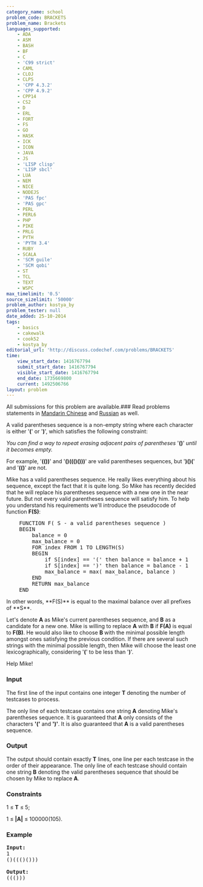```yaml
---
category_name: school
problem_code: BRACKETS
problem_name: Brackets
languages_supported:
    - ADA
    - ASM
    - BASH
    - BF
    - C
    - 'C99 strict'
    - CAML
    - CLOJ
    - CLPS
    - 'CPP 4.3.2'
    - 'CPP 4.9.2'
    - CPP14
    - CS2
    - D
    - ERL
    - FORT
    - FS
    - GO
    - HASK
    - ICK
    - ICON
    - JAVA
    - JS
    - 'LISP clisp'
    - 'LISP sbcl'
    - LUA
    - NEM
    - NICE
    - NODEJS
    - 'PAS fpc'
    - 'PAS gpc'
    - PERL
    - PERL6
    - PHP
    - PIKE
    - PRLG
    - PYTH
    - 'PYTH 3.4'
    - RUBY
    - SCALA
    - 'SCM guile'
    - 'SCM qobi'
    - ST
    - TCL
    - TEXT
    - WSPC
max_timelimit: '0.5'
source_sizelimit: '50000'
problem_author: kostya_by
problem_tester: null
date_added: 25-10-2014
tags:
    - basics
    - cakewalk
    - cook52
    - kostya_by
editorial_url: 'http://discuss.codechef.com/problems/BRACKETS'
time:
    view_start_date: 1416767794
    submit_start_date: 1416767794
    visible_start_date: 1416767794
    end_date: 1735669800
    current: 1492506766
layout: problem
---
```

All submissions for this problem are available.###  Read problems statements in [Mandarin Chinese](http://www.codechef.com/download/translated/COOK52/mandarin/BRACKETS.pdf) and [Russian](http://www.codechef.com/download/translated/COOK52/russian/BRACKETS.pdf) as well.

 A valid parentheses sequence is a non-empty string where each character is either '**(**' or '**)**', which satisfies the following constraint:

 _You can find a way to repeat erasing adjacent pairs of parentheses_ '**()**' _until it becomes empty._

 For example, '**(())**' and '**()((()()))**' are valid parentheses sequences, but '**)()(**' and '**(()**' are not.

 Mike has a valid parentheses sequence. He really likes everything about his sequence, except the fact that it is quite long. So Mike has recently decided that he will replace his parentheses sequence with a new one in the near future. But not every valid parentheses sequence will satisfy him. To help you understand his requirements we'll introduce the pseudocode of function **F(S)**:

<pre>
	FUNCTION F( S - a valid parentheses sequence )
	BEGIN
		balance = 0
		max_balance = 0
		FOR index FROM 1 TO LENGTH(S)
		BEGIN
			if S[index] == '(' then balance = balance + 1
			if S[index] == ')' then balance = balance - 1
			max_balance = max( max_balance, balance )
		END
		RETURN max_balance
	END
</pre> In other words, **F(S)** is equal to the maximal balance over all prefixes of **S**.

 Let's denote **A** as Mike's current parentheses sequence, and **B** as a candidate for a new one. Mike is willing to replace **A** with **B** if **F(A)** is equal to **F(B)**. He would also like to choose **B** with the minimal possible length amongst ones satisfying the previous condition. If there are several such strings with the minimal possible length, then Mike will choose the least one lexicographically, considering '**(**' to be less than '**)**'.

 Help Mike!

### Input

 The first line of the input contains one integer **T** denoting the number of testcases to process.

 The only line of each testcase contains one string **A** denoting Mike's parentheses sequence. It is guaranteed that **A** only consists of the characters **'('** and **')'**. It is also guaranteed that **A** is a valid parentheses sequence.

### Output

 The output should contain exactly **T** lines, one line per each testcase in the order of their appearance. The only line of each testcase should contain one string **B** denoting the valid parentheses sequence that should be chosen by Mike to replace **A**.

### Constraints

1 ≤ **T** ≤ 5;

1 ≤ **|A|** ≤ 100000(105).

### Example

<pre><b>Input:</b>
1
()((()()))

<b>Output:</b>
((()))

</pre>